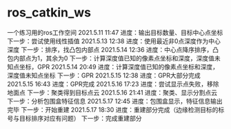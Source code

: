 # ros_catkin_ws
一个练习用的ros工作空间
2021.5.11 11:47 进度：输出目标数量、目标中心点坐标
                下一步：尝试使用线性插值
2021.5.13 12:38 进度：使用最近非0点深度作为中心深度
                下一步：排序，找凸包内部点
2021.5.14 12:36 进度：中心点降序排序，凸包内部点为1，其余为0
                下一步：计算深度值已知的像素点坐标和深度，深度值未知点坐标，GPR
2021.5.14 20:49 进度：计算深度值已知的像素点坐标和深度，深度值未知点坐标
                下一步：GPR
2021.5.15 12:38 进度：GPR大部分完成
2021.5.15 16:43 进度：GPR完成
2021.5.16 17:23 进度：尝试显示点失败，移除地面点
                下一步：聚类得到目标点云
2021.5.16 21:41 进度：聚类、显示分割点云
                下一步：分析包围盒特征信息
2021.5.17 12:45 进度：包围盒显示，特征信息输出完毕
                下一步：开始重建
2021.5.17 18:30 进度：重建部分完成（边缘检测目标的标号与目标排序对应有问题）
                下一步：完成重建部分
